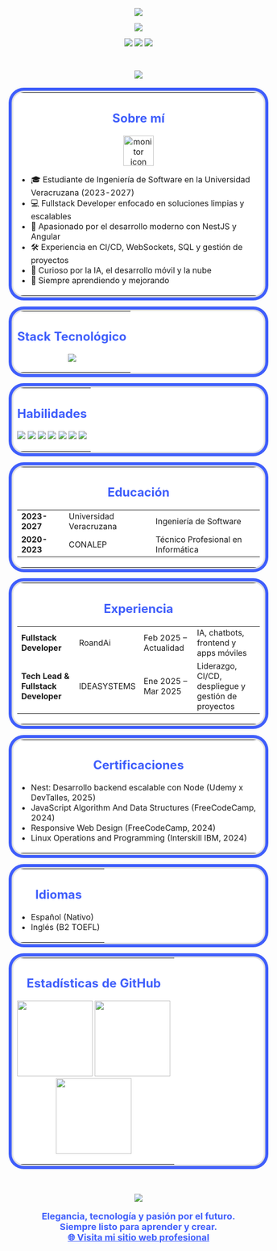 <p align="center">
  <img src="https://capsule-render.vercel.app/api?type=rect&color=3f5efb&height=80&section=header&text=David%20Eduardo%20Espinosa%20Rojas&fontSize=32&fontColor=ffffff" />
</p>

<p align="center">
  <img src="https://readme-typing-svg.demolab.com?font=Fira+Mono&weight=700&size=25&pause=1000&color=3F5EFB&background=FFFFFF00&center=true&vCenter=true&width=600&lines=Fullstack+Developer;Software+Engineering+Student;NestJS+%26+Angular+Enthusiast;Clean+Code+%7C+Modern+Web+%7C+AI+Curious" />
</p>

<p align="center">
  <img src="https://img.shields.io/badge/Email-davideer0205@gmail.com-ffffff?style=for-the-badge&logo=gmail&logoColor=3f5efb&labelColor=ffffff&color=3f5efb">
  <img src="https://img.shields.io/badge/LinkedIn-deespinosa-ffffff?style=for-the-badge&logo=linkedin&logoColor=3f5efb&labelColor=ffffff&color=3f5efb">
  <img src="https://img.shields.io/badge/Location-Orizaba%2C%20Ver%2C%20MX-ffffff?style=for-the-badge&logo=google-maps&logoColor=3f5efb&labelColor=ffffff&color=3f5efb">
</p>

<br>

<p align="center">
  <a href="https://echodavid.github.io/echodavid.io/" target="_blank" rel="noopener">
    <img src="https://img.shields.io/badge/🌐%20Visita%20mi%20sitio%20web-3f5efb?style=for-the-badge&logo=google-chrome&logoColor=white&labelColor=ffffff&color=3f5efb">
  </a>
</p>

<div align="center">

<table width="700px" style="background:#fff;border-radius:24px;border:3px solid #e0e0e0;box-shadow:0 0 0 6px #3f5efb,0 0 12px 0 #e0e0e0;margin:24px 0;">
<tr><td>

<h2 align="center" style="color:#3f5efb;">Sobre mí</h2>

<p align="center">
  <img src="https://img.icons8.com/ios-filled/100/3f5efb/monitor--v1.png" width="60" alt="monitor icon"/>
</p>

<ul>
  <li>🎓 Estudiante de Ingeniería de Software en la Universidad Veracruzana (2023-2027)</li>
  <li>💻 Fullstack Developer enfocado en soluciones limpias y escalables</li>
  <li>🚀 Apasionado por el desarrollo moderno con NestJS y Angular</li>
  <li>🛠️ Experiencia en CI/CD, WebSockets, SQL y gestión de proyectos</li>
  <li>🤖 Curioso por la IA, el desarrollo móvil y la nube</li>
  <li>🌱 Siempre aprendiendo y mejorando</li>
</ul>

</td></tr>
</table>

<table width="700px" style="background:#fff;border-radius:24px;border:3px solid #e0e0e0;box-shadow:0 0 0 6px #3f5efb,0 0 12px 0 #e0e0e0;margin:24px 0;">
<tr><td>

<h2 align="center" style="color:#3f5efb;">Stack Tecnológico</h2>

<p align="center">
  <img src="https://skillicons.dev/icons?i=angular,react,html,css,js,ts,nestjs,nodejs,express,php,mysql,postgres,mariadb,git,github,bitbucket,linux,kotlin,java,figma,postman,vercel,aws" />
</p>

</td></tr>
</table>

<table width="700px" style="background:#fff;border-radius:24px;border:3px solid #e0e0e0;box-shadow:0 0 0 6px #3f5efb,0 0 12px 0 #e0e0e0;margin:24px 0;">
<tr><td>

<h2 align="center" style="color:#3f5efb;">Habilidades</h2>

<p align="center">
  <img src="https://img.shields.io/badge/Arquitectura%20de%20software-3f5efb?style=flat-square&labelColor=ffffff&color=3f5efb">
  <img src="https://img.shields.io/badge/Resoluci%C3%B3n%20de%20problemas-3f5efb?style=flat-square&labelColor=ffffff&color=3f5efb">
  <img src="https://img.shields.io/badge/Trabajo%20en%20equipo-3f5efb?style=flat-square&labelColor=ffffff&color=3f5efb">
  <img src="https://img.shields.io/badge/Aprendizaje%20constante-3f5efb?style=flat-square&labelColor=ffffff&color=3f5efb">
  <img src="https://img.shields.io/badge/Comunicación%20efectiva-3f5efb?style=flat-square&labelColor=ffffff&color=3f5efb">
  <img src="https://img.shields.io/badge/Adaptabilidad-3f5efb?style=flat-square&labelColor=ffffff&color=3f5efb">
  <img src="https://img.shields.io/badge/Proactividad-3f5efb?style=flat-square&labelColor=ffffff&color=3f5efb">
</p>

</td></tr>
</table>

<table width="700px" style="background:#fff;border-radius:24px;border:3px solid #e0e0e0;box-shadow:0 0 0 6px #3f5efb,0 0 12px 0 #e0e0e0;margin:24px 0;">
<tr><td>

<h2 align="center" style="color:#3f5efb;">Educación</h2>

<table align="center">
<tr>
  <td><b>2023-2027</b></td>
  <td>Universidad Veracruzana</td>
  <td>Ingeniería de Software</td>
</tr>
<tr>
  <td><b>2020-2023</b></td>
  <td>CONALEP</td>
  <td>Técnico Profesional en Informática</td>
</tr>
</table>

</td></tr>
</table>

<table width="700px" style="background:#fff;border-radius:24px;border:3px solid #e0e0e0;box-shadow:0 0 0 6px #3f5efb,0 0 12px 0 #e0e0e0;margin:24px 0;">
<tr><td>

<h2 align="center" style="color:#3f5efb;">Experiencia</h2>

<table align="center">
<tr>
  <td><b>Fullstack Developer</b></td>
  <td>RoandAi</td>
  <td>Feb 2025 – Actualidad</td>
  <td>IA, chatbots, frontend y apps móviles</td>
</tr>
<tr>
  <td><b>Tech Lead & Fullstack Developer</b></td>
  <td>IDEASYSTEMS</td>
  <td>Ene 2025 – Mar 2025</td>
  <td>Liderazgo, CI/CD, despliegue y gestión de proyectos</td>
</tr>
</table>

</td></tr>
</table>

<table width="700px" style="background:#fff;border-radius:24px;border:3px solid #e0e0e0;box-shadow:0 0 0 6px #3f5efb,0 0 12px 0 #e0e0e0;margin:24px 0;">
<tr><td>

<h2 align="center" style="color:#3f5efb;">Certificaciones</h2>

<ul>
  <li>Nest: Desarrollo backend escalable con Node (Udemy x DevTalles, 2025)</li>
  <li>JavaScript Algorithm And Data Structures (FreeCodeCamp, 2024)</li>
  <li>Responsive Web Design (FreeCodeCamp, 2024)</li>
  <li>Linux Operations and Programming (Interskill IBM, 2024)</li>
</ul>

</td></tr>
</table>

<table width="700px" style="background:#fff;border-radius:24px;border:3px solid #e0e0e0;box-shadow:0 0 0 6px #3f5efb,0 0 12px 0 #e0e0e0;margin:24px 0;">
<tr><td>

<h2 align="center" style="color:#3f5efb;">Idiomas</h2>

<ul>
  <li>Español (Nativo)</li>
  <li>Inglés (B2 TOEFL)</li>
</ul>

</td></tr>
</table>

<table width="700px" style="background:#fff;border-radius:24px;border:3px solid #e0e0e0;box-shadow:0 0 0 6px #3f5efb,0 0 12px 0 #e0e0e0;margin:24px 0;">
<tr><td>

<h2 align="center" style="color:#3f5efb;">Estadísticas de GitHub</h2>

<p align="center">
  <img src="https://github-readme-stats.vercel.app/api?username=echodavid&show_icons=true&theme=radical&hide_border=true" height="150"/>
  <img src="https://github-readme-stats.vercel.app/api/top-langs/?username=echodavid&layout=compact&theme=radical&hide_border=true" height="150"/>
  <br>
  <img src="https://streak-stats.demolab.com?user=echodavid&theme=radical&hide_border=true" height="150"/>
</p>

</td></tr>
</table>

</div>

<br>

<p align="center">
  <img src="https://capsule-render.vercel.app/api?type=rect&color=3f5efb&height=40&section=footer"/>
</p>

<p align="center" style="color:#3f5efb;font-size:18px;">
  <b>
    Elegancia, tecnología y pasión por el futuro.<br>
    Siempre listo para aprender y crear.<br>
    <a href="https://echodavid.github.io/echodavid.io/" style="color:#3f5efb;text-decoration:underline;font-weight:bold;" target="_blank">🌐 Visita mi sitio web profesional</a>
  </b>
</p>
